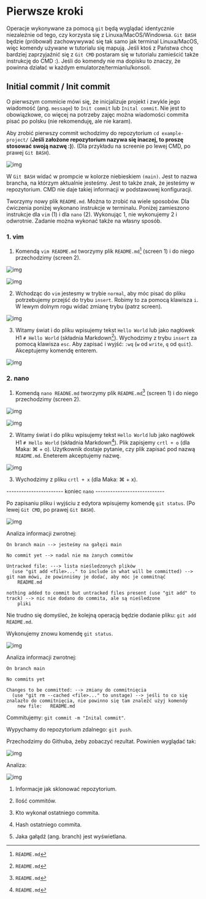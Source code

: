 # Pierwsze kroki

Operacje wykonywane za pomocą `git` będą wyglądać identycznie niezależnie od tego, czy korzysta się z
Linuxa/MacOS/Windowsa. `Git BASH` będzie (próbował) zachowywywać się tak samo jak terminal Linuxa/MacOS,
więc komendy używane w tutorialu się mapują. Jeśli ktoś z Państwa chcę bardziej zaprzyjaźnić się z
`Git CMD` postaram się w tutorialu zamieścić także instrukcję do CMD :). Jeśli do komendy nie ma dopisku
to znaczy, że powinna działać w każdym emulatorze/termianlu/konsoli.

## Initial commit / Init commit

O pierwszym commicie mówi się, że inicjalizuje projekt i zwykle jego wiadomość (ang. `message`) to 
`Init commit` lub `Inital commit`. Nie jest to obowiązkowe, co więcej na potrzeby zajęc można wiadomości 
commita pisać po polsku (nie rekomenduję, ale nie karam).

Aby zrobić pierwszy commit wchodzimy do repozytorium `cd example-project/` (**Jeśli założone repozytorium
nazywa się inaczej, to proszę stosować swoją nazwę :)**). (Dla przykładu na screenie po lewej CMD, po 
prawej `Git BASH`).

![img](/imgs/cmd_bash.png)

W `Git BASH` widać w prompcie w kolorze niebieskiem `(main)`. Jest to nazwa brancha, na którzym aktualnie jesteśmy.
Jest to także znak, że jesteśmy w repozytorium. CMD nie daje takiej informacji w podstawowej konfiguracji.

Tworzymy nowy plik `README.md`. Można to zrobić na wiele sposobów. Dla ćwiczenia poniżej wykonano instrukcje w terminalu.
Poniżej zamieszono instrukcje dla `vim` (1) i dla `nano` (2). Wykonując 1, nie wykonujemy 2 i odwrotnie. 
Zadanie można wykonać także na własny sposób.

### 1. vim

1. Komendą `vim README.md` tworzymy plik `README.md`[^1] (screen 1) i do niego przechodzimy (screen 2).

![img](/imgs/vim_1.png)

![img](/imgs/vim_2.png)

2. Wchodząc do `vim` jestesmy w trybie `normal`, aby móc pisać do pliku potrzebujemy przejść do trybu `insert`.
Robimy to za pomocą klawisza `i`. W lewym dolnym rogu widać zmianę trybu (patrz screen).

![img](/imgs/vim_3.png)

3. Witamy świat i do pliku wpisujemy tekst `Hello World` lub jako nagłówek H1 `# Hello World` (składnia Markdown[^1]).
Wychodzimy z trybu `insert` za pomocą klawisza `esc`. Aby zapisać i wyjść: `:wq` (`w` od `write`, `q` od `quit`).
Akceptujemy komendę enterem.

![img](/imgs/vim_4.png)

### 2. nano

1. Komendą `nano READNE.md` tworzymy plik `README.md`[^1] (screen 1) i do niego przechodzimy (screen 2).

![img](/imgs/nano_1.png)

![img](/imgs/nano_2.png)

2. Witamy świat i do pliku wpisujemy tekst `Hello World` lub jako nagłówek H1 `# Hello World` (składnia Markdown[^1]).
Plik zapisjemy `crtl + o` (dla Maka: ⌘ + o). Użytkownik dostaje pytanie, czy plik zapisać pod nazwą `README.md`.
Eneterem akceptujemy nazwę.

![img](/imgs/nano_3.png)

3. Wychodzimy z pliku `crtl + x` (dla Maka: ⌘ + x).

----------------------- koniec `nano` ----------------------------

Po zapisaniu pliku i wyjściu z edytora wpisujemy komendę `git status`. (Po lewej `Git CMD`, po prawej `Git BASH`).

![img](/imgs/status_1.png)

Analiza informacji zwrotnej:
```
On branch main --> jesteśmy na gałęzi main

No commit yet --> nadal nie ma żanych commitów

Untracked file: ---> lista nieśledzonych plików
  (use "git add <file>..." to include in what will be committed) --> git nam mówi, że powinniśmy je dodać, aby móc je commitnąć
	README.md

nothing added to commit but untracked files present (use "git add" to track) --> nic nie dodano do commita, ale są nieśledzone
	pliki
```

Nie trudno się domyśleć, że kolejną operacją będzie dodanie pliku: `git add README.md`.

Wykonujemy znowu komendę `git status`.

![img](/imgs/status_2.png)

Analiza informacji zwrotnej:
```
On branch main

No commits yet

Changes to be committed: --> zmiany do commitnięcia
  (use "git rm --cached <file>..." to unstage) --> jeśli to co się znalazło do commitnięcia, nie powinno się tam znaleźć użyj komendy
	new file:   README.md
```

Commitujemy: `git commit -m "Inital commit"`.

Wypychamy do repozytorium zdalnego: `git push`.

Przechodzimy do Githuba, żeby zobaczyć rezultat. Powinien wyglądać tak:

![img](/imgs/init_commit_github_1.png)

Analiza:

![img](/imgs/init_commit_github_2.png)

1. Informacje jak sklonować repozytorium.

2. Ilość commitów.

3. Kto wykonał ostatniego commita.

4. Hash ostatniego commita.

5. Jaka gałądź (ang. branch) jest wyświetlana. 


[^1]: `README.md`  
